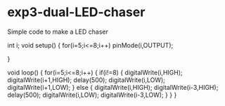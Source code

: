 # exp3-dual-LED-chaser
Simple code to make a LED chaser

int i;
void setup()
{
    for(i=5;i<=8;i++)
    pinMode(i,OUTPUT);  
 
}

  void loop()
  {
  for(i=5;i<=8;i++)
  {
    if(i!=8)
  {
    digitalWrite(i,HIGH);
    digitalWrite(i+1,HIGH);
    delay(500);
    digitalWrite(i,LOW);
    digitalWrite(i+1,LOW);
    }
    else
    {
     digitalWrite(i,HIGH);
    digitalWrite(i-3,HIGH);
    delay(500);
    digitalWrite(i,LOW);
    digitalWrite(i-3,LOW);
    } 
  } 
}
